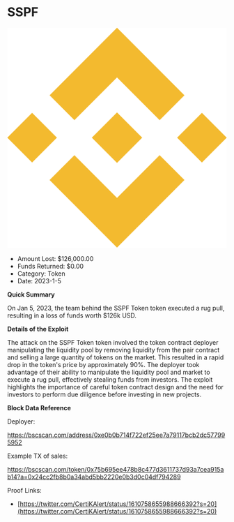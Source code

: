 # SSPF
![SSPF](/rektimages/SSPF.png)
- Amount Lost: $126,000.00
- Funds Returned: $0.00
- Category: Token
- Date: 2023-1-5

**Quick Summary**

On Jan 5, 2023, the team behind the SSPF  Token token executed a rug pull, resulting in a loss of funds worth $126k USD.

  


 **Details of the Exploit**

The attack on the SSPF Token token involved the token contract deployer manipulating the liquidity pool by removing liquidity from the pair contract and selling a large quantity of tokens on the market. This resulted in a rapid drop in the token's price by approximately 90%. The deployer took advantage of their ability to manipulate the liquidity pool and market to execute a rug pull, effectively stealing funds from investors. The exploit highlights the importance of careful token contract design and the need for investors to perform due diligence before investing in new projects.

  


 **Block Data Reference**

Deployer:

https://bscscan.com/address/0xe0b0b714f722ef25ee7a79117bcb2dc577995952

Example TX of sales:

https://bscscan.com/token/0x75b695ee478b8c477d3611737d93a7cea915ab14?a=0x24cc2fb8b0a34abd5bb2220e0b3d0c04df794289


Proof Links:
- [https://twitter.com/CertiKAlert/status/1610758655988666392?s=20](https://twitter.com/CertiKAlert/status/1610758655988666392?s=20)



